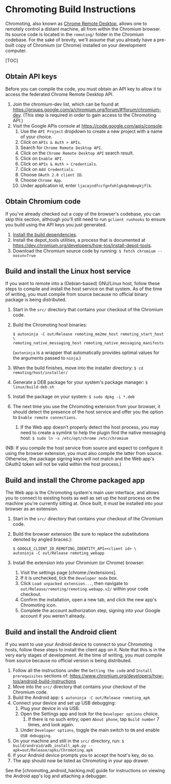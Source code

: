 # Chromoting Build Instructions

Chromoting, also known as
[Chrome Remote Desktop](https://support.google.com/chrome/answer/1649523),
allows one to remotely control a distant machine, all from within the Chromium
browser. Its source code is located in the `remoting/` folder in the Chromium
codebase. For the sake of brevity, we'll assume that you already have a
pre-built copy of Chromium (or Chrome) installed on your development computer.

[TOC]

## Obtain API keys

Before you can compile the code, you must obtain an API key to allow it to
access the federated Chrome Remote Desktop API.

1.  Join the chromium-dev list, which can be found at
    https://groups.google.com/a/chromium.org/forum/#!forum/chromium-dev. (This
    step is required in order to gain access to the Chromoting API.)
1.  Visit the Google APIs console at https://code.google.com/apis/console.
    1.  Use the `API Project` dropdown to create a new project with a name of
        your choice.
    1.  Click on `APIs & Auth > APIs`.
    1.  Search for `Chrome Remote Desktop API`.
    1.  Click on the `Chrome Remote Desktop API` search result.
    1.  Click on `Enable API`.
    1.  Click on `APIs & Auth > Credentials`.
    1.  Click on `Add Credentials`.
    1.  Choose `OAuth 2.0 client ID`.
    1.  Choose `Chrome App`.
    1.  Under application id, enter `ljacajndfccfgnfohlgkdphmbnpkjflk`.

## Obtain Chromium code

If you've already checked out a copy of the browser's codebase, you can skip
this section, although you'll still need to run `gclient runhooks` to ensure you
build using the API keys you just generated.

1.  [Install the build dependencies](linux/build_instructions_prerequisites.md).
1.  Install the depot\_tools utilities, a process that is documented at
    https://dev.chromium.org/developers/how-tos/install-depot-tools.
1.  Download the Chromium source code by running:
    `$ fetch chromium --nosvn=True`

## Build and install the Linux host service

If you want to remote into a (Debian-based) GNU/Linux host, follow these steps
to compile and install the host service on that system. As of the time of
writing, you must compile from source because no official binary package is
being distributed.

1.  Start in the `src/` directory that contains your checkout of the Chromium
    code.
1.  Build the Chromoting host binaries:

    ```shell
    $ autoninja -C out/Release remoting_me2me_host remoting_start_host \
    remoting_native_messaging_host remoting_native_messaging_manifests
    ```

    (`autoninja` is a wrapper that automatically provides optimal values for the
    arguments passed to `ninja`.)

1.  When the build finishes, move into the installer directory:
    `$ cd remoting/host/installer/`
1.  Generate a DEB package for your system's package manager:
    `$ linux/build-deb.sh`
1.  Install the package on your system: `$ sudo dpkg -i *.deb`
1.  The next time you use the Chromoting extension from your browser, it should
    detect the presence of the host service and offer you the option to
    `Enable remote connections`.
    1.  If the Web app doesn't properly detect the host process, you may need to
        create a symlink to help the plugin find the native messaging host:
        `$ sudo ln -s /etc/opt/chrome /etc/chromium`

(NB: If you compile the host service from source and expect to configure it
using the browser extension, you must also compile the latter from source.
Otherwise, the package signing keys will not match and the Web app's OAuth2
token will not be valid within the host process.)

## Build and install the Chrome packaged app

The Web app is the Chromoting system's main user interface, and allows you to
connect to existing hosts as well as set up the host process on the machine
you're currently sitting at.  Once built, it must be installed into your browser
as an extension.

1.  Start in the `src/` directory that contains your checkout of the Chromium
    code.
1.  Build the browser extension (Be sure to replace the substitutions denoted by
    angled braces.):

    ```shell
    $ GOOGLE_CLIENT_ID_REMOTING_IDENTITY_API=<client id> \
    autoninja -C out/Release remoting_webapp
    ```

1.  Install the extension into your Chromium (or Chrome) browser:
    1.  Visit the settings page [chrome://extensions].
    1.  If it is unchecked, tick the `Developer mode` box.
    1.  Click `Load unpacked extension...`, then navigate to
        `out/Release/remoting/remoting.webapp.v2/` within your code checkout.
    1.  Confirm the installation, open a new tab, and click the new app's
        Chromoting icon.
    1.  Complete the account authorization step, signing into your Google
        account if you weren't already.

## Build and install the Android client

If you want to use your Android device to connect to your Chromoting hosts,
follow these steps to install the client app on it. Note that this is in the
very early stages of development. At the time of writing, you must compile from
source because no official version is being distributed.

1.  Follow all the instructions under the `Getting the code` and
    `Install prerequisites` sections of:
    https://www.chromium.org/developers/how-tos/android-build-instructions
1.  Move into the `src/` directory that contains your checkout of the Chromium
    code.
1.  Build the Android app: `$ autoninja -C out/Release remoting_apk`
1.  Connect your device and set up USB debugging:
    1.  Plug your device in via USB.
    1.  Open the Settings app and look for the `Developer options` choice.
        1.  If there is no such entry, open `About phone`, tap `Build number`
            7 times, and look again.
    1.  Under `Developer options`, toggle the main switch to `ON` and enable
        `USB debugging`.
1.  On your machine and still in the `src/` directory, run:
    `$ build/android/adb_install_apk.py --apk=out/Release/apks/Chromoting.apk`
1.  If your Android device prompts you to accept the host's key, do so.
1.  The app should now be listed as Chromoting in your app drawer.

See the [chromoting_android_hacking.md] guide for instructions on viewing the
Android app's log and attaching a debugger.
